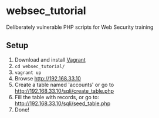 # websec_tutorial
Deliberately vulnerable PHP scripts for Web Security training

## Setup
1. Download and install [Vagrant](https://www.vagrantup.com/downloads.html)
2. `cd websec_tutorial/`
3. `vagrant up`
4. Browse http://192.168.33.10
5. Create a table named 'accounts' or go to http://192.168.33.10/sqli/create_table.php
6. Fill the table with records, or go to: http://192.168.33.10/sqli/seed_table.php
7. Done!
